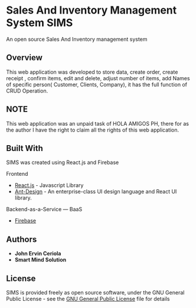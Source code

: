 # Sales And Inventory Management System SIMS

An open source Sales And Inventory management system 

## Overview

This web application was developed to store data, create order, create receipt , confirm items, edit and delete, adjust number of items, add Names of specific person( Customer, Clients, Company), it has the full function of CRUD Operation.


## NOTE

This web application was an unpaid task of HOLA AMIGOS PH, there for as the author I have the right to claim all the rights of this web application.

## Built With

SIMS was created using React.js and Firebase



Frontend

* [React.js](https://reactjs.org/) - Javascript Library 
* [Ant-Design](https://github.com/ant-design/ant-design) - An enterprise-class UI design language and React UI library.

 Backend-as-a-Service — BaaS 

* [Firebase](https://firebase.google.com/) 


## Authors

* **John Ervin Ceriola** 
* **Smart Mind Solution** 


## License

SIMS is provided freely as open source software, under the GNU General Public License - see the [GNU General Public
License]() file for details